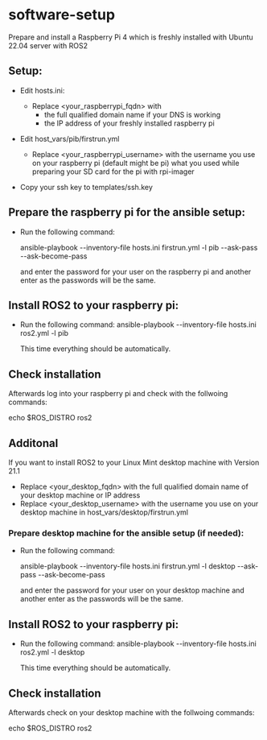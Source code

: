 # software-setup

Prepare and install a Raspberry Pi 4 which is freshly installed with Ubuntu 22.04 server with ROS2

## Setup:

- Edit hosts.ini:
  - Replace <your_raspberrypi_fqdn> with 
    - the full qualified domain name if your DNS is working
    - the IP address
  of your freshly installed raspberry pi

- Edit host_vars/pib/firstrun.yml
  - Replace <your_raspberrypi_username> with the username you use on your raspberry pi (default might be pi)
    what you used while preparing your SD card for the pi with rpi-imager

- Copy your ssh key to templates/ssh.key

## Prepare the raspberry pi for the ansible setup:

- Run the following command:
  
  ansible-playbook --inventory-file hosts.ini firstrun.yml -l pib --ask-pass --ask-become-pass

  and enter the password for your user on the raspberry pi and another enter as the passwords will be the same.

## Install ROS2 to your raspberry pi:

- Run the following command:
  ansible-playbook --inventory-file hosts.ini ros2.yml -l pib

  This time everything should be automatically.

## Check installation

Afterwards log into your raspberry pi and check with the follwoing commands:

  echo $ROS_DISTRO
  ros2

## Additonal 

If you want to install ROS2 to your Linux Mint desktop machine with Version 21.1

  - Replace <your_desktop_fqdn> with the full qualified domain name of your desktop machine or IP address 
  - Replace <your_desktop_username> with the username you use on your desktop machine in host_vars/desktop/firstrun.yml

### Prepare desktop machine for the ansible setup (if needed):

- Run the following command:

  ansible-playbook --inventory-file hosts.ini firstrun.yml -l desktop --ask-pass --ask-become-pass

  and enter the password for your user on your desktop machine and another enter as the passwords will be the same.

## Install ROS2 to your raspberry pi:

- Run the following command:
  ansible-playbook --inventory-file hosts.ini ros2.yml -l desktop

  This time everything should be automatically.

## Check installation

Afterwards check on your desktop machine with the follwoing commands:

  echo $ROS_DISTRO
  ros2

